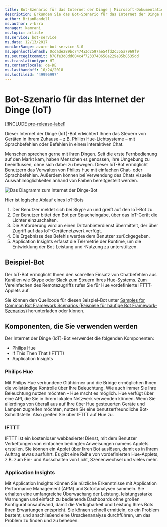 ```yaml
---
title: Bot-Szenario für das Internet der Dinge | Microsoft-Dokumentation
description: Erkunden Sie das Bot-Szenario für das Internet der Dinge mit Bot Framework.
author: BrianRandell
ms.author: v-brra
manager: kamrani
ms.topic: article
ms.service: bot-service
ms.date: 12/13/2017
monikerRange: azure-bot-service-3.0
ms.openlocfilehash: 0cdade289bc7474a3d2597ae54fd2c355a7969f9
ms.sourcegitcommit: b78fe3d8dd604c4f7233740658a229e85b8535dd
ms.translationtype: HT
ms.contentlocale: de-DE
ms.lasthandoff: 10/24/2018
ms.locfileid: "49996997"
---
```

# <a name="internet-of-things-iot-bot-scenario"></a>Bot-Szenario für das Internet der Dinge (IoT)

[!INCLUDE [pre-release-label](includes/pre-release-label-v3.md)]

Dieser Internet der Dinge (IoT)-Bot erleichtert Ihnen das Steuern von Geräten in Ihrem Zuhause – z.B. Philips Hue-Lichtsysteme – mit Sprachbefehlen oder Befehlen in einem interaktiven Chat.

Menschen sprechen gerne mit ihren Dingen. Seit die erste Fernbedienung auf den Markt kam, haben Menschen es genossen, ihre Umgebung zu beeinflussen, ohne sich dabei zu bewegen. Dieser IoT-Bot ermöglicht Benutzern das Verwalten von Philips Hue mit einfachen Chat- oder Sprachbefehlen. Außerdem können bei Verwendung des Chats visuelle Auswahlmöglichkeiten anhand von Farben bereitgestellt werden.

![Das Diagramm zum Internet der Dinge-Bot](~/media/scenarios/bot-service-scenario-iot-bot.png)

Hier ist logische Ablauf eines IoT-Bots:

1. Der Benutzer meldet sich bei Skype an und greift auf den IoT-Bot zu.
2. Der Benutzer bittet den Bot per Spracheingabe, über das IoT-Gerät die Lichter einzuschalten.
3. Die Anforderung wird an einen Drittanbieterdienst übermittelt, der über Zugriff auf das IoT-Gerätenetzwerk verfügt.
4. Die Ergebnisse des Befehls werden dem Benutzer zurückgegeben.
5. Application Insights erfasst die Telemetrie der Runtime, um die Entwicklung der Bot-Leistung und -Nutzung zu unterstützen.

## <a name="sample-bot"></a>Beispiel-Bot
Der IoT-Bot ermöglicht Ihnen den schnellen Einsatz von Chatbefehlen aus Kanälen wie Skype oder Slack zum Steuern Ihres Hue-Systems. Zum Vereinfachen des Remotezugriffs rufen Sie für Hue vordefinierte IFTTT-Applets auf.

Sie können den Quellcode für diesen Beispiel-Bot unter [Samples for Common Bot Framework Scenarios (Beispiele für häufige Bot Framework-Szenarios)](https://aka.ms/bot/scenarios) herunterladen oder klonen.

## <a name="components-youll-use"></a>Komponenten, die Sie verwenden werden
Der Internet der Dinge (IoT)-Bot verwendet die folgenden Komponenten:
-   Philips Hue
-   If This Then That (IFTTT)
-   Application Insights

### <a name="philips-hue"></a>Philips Hue
Mit Philips Hue verbundene Glühbirnen und die Bridge ermöglichen Ihnen die vollständige Kontrolle über Ihre Beleuchtung. Wie auch immer Sie Ihre Beleuchtung nutzen möchten – Hue macht es möglich. Hue verfügt über eine API, die Sie in Ihrem lokalen Netzwerk verwenden können. Wenn Sie allerdings von überall aus auf Ihre über Hue gesteuerten Geräte und Lampen zugreifen möchten, nutzen Sie eine benutzerfreundliche Bot-Schnittstelle. Also greifen Sie über IFTTT auf Hue zu.

### <a name="ifttt"></a>IFTTT
IFTTT ist ein kostenloser webbasierter Dienst, mit dem Benutzer Verkettungen von einfachen bedingten Anweisungen namens Applets erstellen. Sie können ein Applet über Ihren Bot auslösen, damit es in Ihrem Auftrag etwas ausführt. Es gibt eine Reihe von vordefinierten Hue-Applets, z.B. zum Ein- und Ausschalten von Licht, Szenenwechsel und vieles mehr.

### <a name="application-insights"></a>Application Insights
Mit Application Insights können Sie nützliche Erkenntnisse mit Application Performance Management (APM) und Sofortanalysen sammeln. Sie erhalten eine umfangreiche Überwachung der Leistung, leistungsstarke Warnungen und einfach zu bedienende Dashboards ohne großen Konfigurationsaufwand, damit die Verfügbarkeit und Leistung Ihres Bots Ihren Erwartungen entspricht. Sie können schnell ermitteln, ob ein Problem besteht, und anschließend eine Ursachenanalyse durchführen, um das Problem zu finden und zu beheben.
